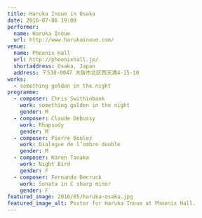 ```yaml
---
title: Haruka Inoue in Osaka
date: 2016-07-06 19:00
performer:
  name: Haruka Inoue
  url: http://www.harukainoue.com/
venue:
  name: Phoenix Hall
  url: http://phoenixhall.jp/
  shortaddress: Osaka, Japan
  address: 〒530-0047 大阪市北区西天満4-15-10
works:
  - something golden in the night
programme:
  - composer: Chris Swithinbank
    work: something golden in the night
    gender: M
  - composer: Claude Debussy
    work: Rhapsody
    gender: M
  - composer: Pierre Boulez
    work: Dialogue de l’ombre double
    gender: M
  - composer: Karen Tanaka
    work: Night Bird
    gender: F
  - composer: Fernande Decruck
    work: Sonata in C sharp minor
    gender: F
featured_image: 2016/05/haruka-osaka.jpg
featured_image_alt: Poster for Haruka Inoue at Phoenix Hall.
---
```

